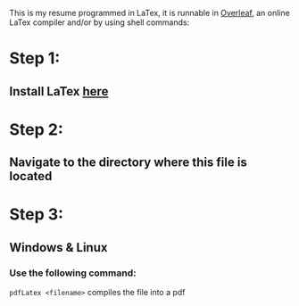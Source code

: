 This is my resume programmed in LaTex, it is runnable in [Overleaf](https://www.overleaf.com/), an online LaTex compiler and/or by using shell commands:

# **Step 1:**
## Install LaTex [here](https://miktex.org/download)


# **Step 2:**
## Navigate to the directory where this file is located

# **Step 3:** 
## Windows & Linux
### Use the following command:
`pdfLatex <filename>`
compiles the file into a pdf
